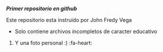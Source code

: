 
***Primer repositorio en github***

Este repositorio esta instruido por John Fredy Vega

- Solo contiene archivos incompletos de caracter educativo
1. Y una foto personal :) :fa-heart: